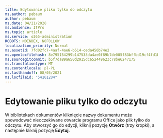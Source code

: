 ```yaml
---
title: Edytowanie pliku tylko do odczytu
ms.author: pebaum
author: pebaum
ms.date: 04/21/2020
ms.audience: ITPro
ms.topic: article
ms.service: o365-administration
ROBOTS: NOINDEX, NOFOLLOW
localization_priority: Normal
ms.assetid: 7fd02fc7-4aaf-4ae6-b514-ceda456b74e2
ms.openlocfilehash: 8e795154299b147533da4ae0f89b7de005f83bffbd19cf4fd1b03c0d16d5598c
ms.sourcegitcommit: b5f7da89a650d2915dc652449623c78be6247175
ms.translationtype: MT
ms.contentlocale: pl-PL
ms.lasthandoff: 08/05/2021
ms.locfileid: "54101204"
---
```

# <a name="edit-a-read-only-file"></a>Edytowanie pliku tylko do odczytu

W bibliotekach dokumentów kliknięcie nazwy dokumentu może spowodować nieoczekiwane otwarcie programu Office jako plik tylko do odczytu. Aby otworzyć go do edycji, kliknij pozycję **Otwórz** (trzy kropki), a następnie kliknij pozycję **Edytuj.**
  

